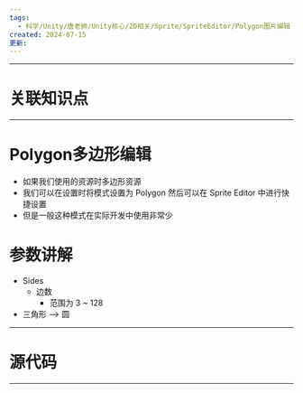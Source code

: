 ```yaml
---
tags:
  - 科学/Unity/唐老狮/Unity核心/2D相关/Sprite/SpriteEditor/Polygon图片编辑
created: 2024-07-15
更新:
---
```


---
# 关联知识点



---
# Polygon多边形编辑

- 如果我们使用的资源时多边形资源
- 我们可以在设置时将模式设置为 Polygon 然后可以在 Sprite Editor 中进行快捷设置
- 但是一般这种模式在实际开发中使用非常少
# 参数讲解

- Sides
	- 边数
		- 范围为 3 ~ 128
- 三角形 ——> 圆

---
# 源代码



---
